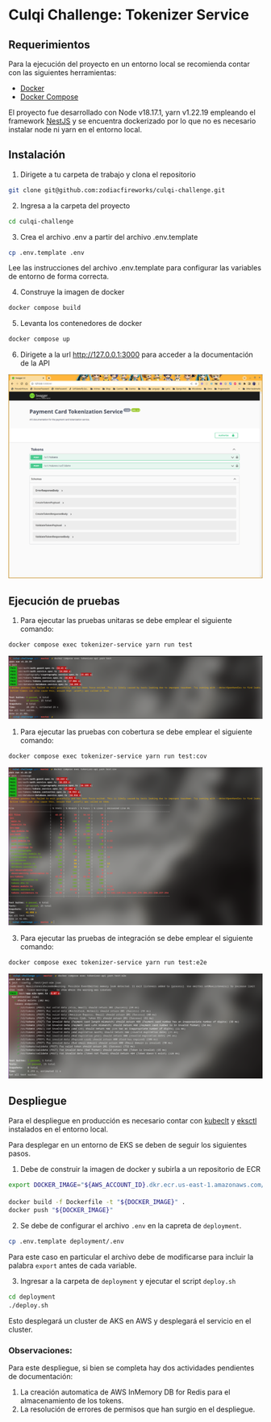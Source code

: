 # Culqi Challenge: Tokenizer Service

## Requerimientos

Para la ejecución del proyecto en un entorno local se recomienda contar con las siguientes herramientas:

* [Docker](https://docs.docker.com/get-docker/)
* [Docker Compose](https://docs.docker.com/compose/install/)

El proyecto fue desarrollado con Node v18.17.1, yarn v1.22.19 empleando el framework [NestJS](https://nestjs.com/) y se encuentra dockerizado por lo que no es necesario instalar node ni yarn en el entorno local.

## Instalación

1. Dirigete a tu carpeta de trabajo y clona el repositorio

```bash
git clone git@github.com:zodiacfireworks/culqi-challenge.git
```

2. Ingresa a la carpeta del proyecto

```bash
cd culqi-challenge
```

3. Crea el archivo .env a partir del archivo .env.template

```bash
cp .env.template .env
```

Lee las instrucciones del archivo .env.template para configurar las variables de entorno de forma correcta.

4. Construye la imagen de docker

```bash
docker compose build
```

5. Levanta los contenedores de docker

```bash
docker compose up
```

6. Dirigete a la url http://127.0.0.1:3000 para acceder a la documentación de la API

![Swagger](./_assets/swagger.png)

## Ejecución de pruebas

1. Para ejecutar las pruebas unitaras se debe emplear el siguiente comando:

```bash
docker compose exec tokenizer-service yarn run test
```

![Tests](_assets/tests.png)

1. Para ejecutar las pruebas con cobertura se debe emplear el siguiente comando:

```bash
docker compose exec tokenizer-service yarn run test:cov
```

![Tests con cobertura](_assets/tests_cov.png)

3. Para ejecutar las pruebas de integración se debe emplear el siguiente comando:

```bash
docker compose exec tokenizer-service yarn run test:e2e
```

![Tests de intergación](_assets/tests_e2e.png)

## Despliegue

Para el despliegue en producción es necesario contar con [kubeclt](https://kubernetes.io/es/docs/tasks/tools/install-kubectl/) y [eksctl](https://docs.aws.amazon.com/eks/latest/userguide/eksctl.html) instalados en el entorno local.

Para desplegar en un entorno de EKS se deben de seguir los siguientes pasos.

1. Debe de construir la imagen de docker y subirla a un repositorio de ECR

```bash
export DOCKER_IMAGE="${AWS_ACCOUNT_ID}.dkr.ecr.us-east-1.amazonaws.com/tokenizer-service:latest"

docker build -f Dockerfile -t "${DOCKER_IMAGE}" .
docker push "${DOCKER_IMAGE}"
```

2. Se debe de configurar el archivo `.env` en la capreta de `deployment`.

```bash
cp .env.template deployment/.env
```

Para este caso en particular el archivo debe de modificarse para incluir la palabra `export` antes de cada variable.

3. Ingresar a la carpeta de `deployment` y ejecutar el script `deploy.sh`

```bash
cd deployment
./deploy.sh
```

Esto desplegará un cluster de AKS en AWS y desplegará el servicio en el cluster.

### Observaciones:

Para este despliegue, si bien se completa hay dos actividades pendientes de documentación:

1. La creación automatica de AWS InMemory DB for Redis para el almacenamiento de los tokens.
2. La resolución de errores de permisos que han surgio en el despliegue.
